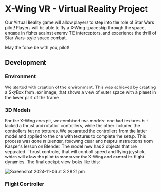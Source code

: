 # X-Wing VR - Virtual Reality Project

Our Virtual Reality game will allow players to step into the role of Star Wars pilot! Players will be able to fly a X-Wing spaceship through the space, engage in fights against enemy 
TIE interceptors, and experience the thrill of Star Wars-style space combat.

May the force be with you, pilot!

## Development

### Environment

We started with creation of the environment. This was achieved by creating a SkyBox from .exr image, that shows a view of outer space with a planet in the lower part of the frame.

### 3D Models

For the X-Wing cockpit, we combined two models: one had textures but lacked a thrust and rotation controllers, while the other included the controllers but no textures. We separated the controllers from the latter model and applied to the one with textures to complete the setup. This process was done in Blender, following clear and helpful instructions from Kasper's lesson on Blender. The model now has 2 objects that are separated. Thrust controler, that will controll speed and flying joystick, which will allow the pilot to maneuver the X-Wing and control its flight dynamics. The final cockpit view looks like this: 

![Screenshot 2024-11-06 at 3 28 21 pm](https://github.com/user-attachments/assets/cd197ecb-f5d0-4755-932a-5c0ac9ae5ad4)


### Flight Controller
